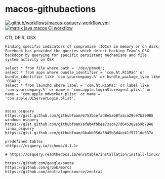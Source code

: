 # macos-githubactions

[![.github/workflows/macos-osquery-workflow.yml](https://github.com/githubfoam/macos-githubactions/actions/workflows/macos-osquery-workflow.yml/badge.svg?branch=main)](https://github.com/githubfoam/macos-githubactions/actions/workflows/macos-osquery-workflow.yml)  
[![matrix java macos CI workflow](https://github.com/githubfoam/macos-githubactions/actions/workflows/jdk-matrix-wf.yml/badge.svg)](https://github.com/githubfoam/macos-githubactions/actions/workflows/jdk-matrix-wf.yml)

CTI, DFIR, OSX
~~~~
Finding specific indicators of compromise (IOCs) in memory or on disk; Facebook has provided the queries which detect Hacking Team’s OSX backdoor by querying for specific persistent mechanisms and file system activity on OSX

select * from file where path = '/dev/ptmx0';
select * from apps where bundle_identifier = 'com.ht.RCSMac' or bundle_identifier like 'com.yourcompany.%' or bundle_package_type like 'OSAX';
select * from launchd where label = 'com.ht.RCSMac' or label like 'com.yourcompany.%' or name = 'com.apple.loginStoreagent.plist' or name = 'com.apple.mdworker.plist' or name = 'com.apple.UIServerLogin.plist';


~~~~
~~~~
macos_osquery 
https://gist.github.com/githubfoam/6753b5efad8e5ab8fa2ca29ce7b29988
windows_osquery 
https://gist.github.com/githubfoam/afeb4fbbee731c427d645382e59b7948
linux_osquery 
https://gist.github.com/githubfoam/0babb95da5845b8d4ee41f5711de637a
~~~~

~~~~
predefined tables
<https://osquery.io/schema/4.1.1>

# https://osquery.readthedocs.io/en/stable/installation/install-linux/

https://github.com/google/santa
https://github.com/groob/moroz
https://github.com/zentralopensource/zentral

~~~~
